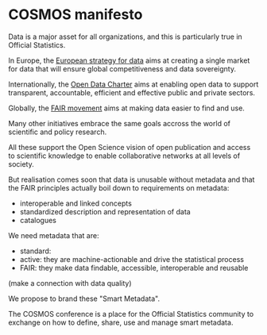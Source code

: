 # COSMOS manifesto

Data is a major asset for all organizations, and this is particularly true in Official Statistics.

In Europe, the [European strategy for data](https://eur-lex.europa.eu/legal-content/EN/TXT/HTML/?uri=CELEX:52020DC0066&from=EN) aims at creating a single market for data that will ensure global competitiveness and data sovereignty.

Internationally, the [Open Data Charter](https://opendatacharter.net/) aims at enabling open data to support transparent, accountable, efficient and effective public and private sectors.

Globally, the [FAIR movement](https://www.go-fair.org/) aims at making data easier to find and use.

Many other initiatives embrace the same goals accross the world of scientific and policy research.

All these support the Open Science vision of open publication and access to scientific knowledge to enable collaborative networks at all levels of society.

But realisation comes soon that data is unusable without metadata and that the FAIR principles actually boil down to requirements on metadata:
- interoperable and linked concepts
- standardized description and representation of data
- catalogues 

We need metadata that are:
- standard:
- active: they are machine-actionable and drive the statistical process
- FAIR: they make data findable, accessible, interoperable and reusable

(make a connection with data quality)

We propose to brand these "Smart Metadata".

The COSMOS conference is a place for the Official Statistics community to exchange on how to define, share, use and manage smart metadata.
